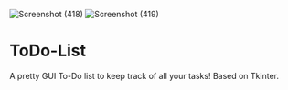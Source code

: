 ![Screenshot (418)](https://user-images.githubusercontent.com/54043589/118598332-860a5400-b7cb-11eb-8d29-2e9eaf0f9387.png)
![Screenshot (419)](https://user-images.githubusercontent.com/54043589/118598335-87d41780-b7cb-11eb-934f-1ad3ac731f36.png)
# ToDo-List
A pretty GUI To-Do list to keep track of all your tasks! Based on Tkinter. 
